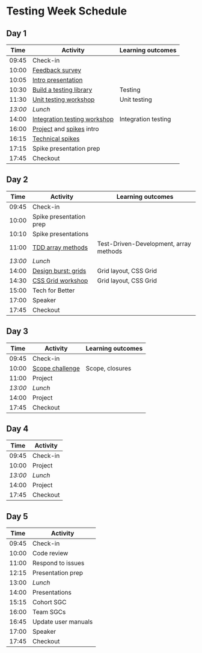# Testing Week Schedule

## Day 1

| Time    | Activity                                                | Learning outcomes   |
| ------- | ------------------------------------------------------- | ------------------- |
| 09:45   | Check-in                                                |                     |
| 10:00   | [Feedback survey][survey-5]                               |                     |
| 10:05   | [Intro presentation][testing-intro-25]                  |                     |
| 10:30   | [Build a testing library][testing-lib-60]               | Testing             |
| 11:30   | [Unit testing workshop][unit-testing-90]                | Unit testing        |
| _13:00_ | _Lunch_                                                 |                     |
| 14:00   | [Integration testing workshop][integration-testing-120] | Integration testing |
| 16:00   | [Project][project-5] and [spikes][spikes-10] intro      |                     |
| 16:15   | [Technical spikes][spikes-10]                           |                     |
| 17:15   | Spike presentation prep                                 |                     |
| 17:45   | Checkout                                                |                     |

[survey-5]: https://airtable.com/shrIKQyPpx4vSUNzC
[testing-intro-25]: https://hackmd.io/@oli/Sy7cA4TXI
[testing-lib-60]: https://github.com/oliverjam/learn-testing/
[unit-testing-90]: https://github.com/oliverjam/learn-unit-testing
[integration-testing-120]: https://github.com/oliverjam/learn-integration-testing
[project-5]: https://founders-and-coders.gitbook.io/coursebook/curriculum/testing/project
[spikes-10]: https://founders-and-coders.gitbook.io/coursebook/curriculum/testing/spikes


## Day 2

| Time    | Activity                              | Learning outcomes                      |
| ------- | ------------------------------------- | -------------------------------------- |
| 09:45   | Check-in                              |                                        |
| 10:00   | Spike presentation prep                            |                                                        |
| 10:10   | Spike presentations                                |                                                        |
| 11:00   | [TDD array methods][tdd-arrays-120]       | Test-Driven-Development, array methods |
| _13:00_ | _Lunch_                               |                                        |
| 14:00   | [Design burst: grids][db-grid-slides-30] | Grid layout, CSS Grid                  |
| 14:30   | [CSS Grid workshop][db-grid-ws-30]       | Grid layout, CSS Grid                  |
| 15:00   | Tech for Better                       |                                        |
| 17:00   | Speaker                   |                                        |
| 17:45   | Checkout                   |                                        |

[tdd-arrays-120]: https://github.com/oliverjam/tdd-array-methods
[db-grid-slides-30]: https://hackmd.io/@fac/S1-95B9r8#/
[db-grid-ws-30]: https://github.com/bobbysebolao/learn-css-grid

## Day 3

| Time    | Activity                       | Learning outcomes |
| ------- | ------------------------------ | ----------------- |
| 09:45   | Check-in                       |                   |
| 10:00   | [Scope challenge][scope-mc-60] | Scope, closures   |
| 11:00   | Project                        |                   |
| _13:00_ | _Lunch_                        |                   |
| 14:00   | Project                        |                   |
| 17:45   | Checkout                       |                   |

[scope-mc-60]: https://github.com/oliverjam/js-scope-challenge

## Day 4

| Time    | Activity |
| ------- | -------- |
| 09:45   | Check-in |
| 10:00   | Project  |
| _13:00_ | _Lunch_  |
| 14:00   | Project  |
| 17:45   | Checkout |

## Day 5

| Time  | Activity            |
| ----- | ------------------- |
| 09:45 | Check-in            |
| 10:00 | Code review         |
| 11:00 | Respond to issues   |
| 12:15 | Presentation prep   |
| 13:00 | _Lunch_             |
| 14:00 | Presentations       |
| 15:15 | Cohort SGC          |
| 16:00 | Team SGCs           |
| 16:45 | Update user manuals |
| 17:00 | Speaker             |
| 17:45 | Checkout            |
